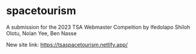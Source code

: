 # spacetourism
A submission for the 2023 TSA Webmaster Compeition by Ifedolapo Shiloh Olotu, Nolan Yee, Ben Nasse

New site link: https://tsaspacetourism.netlify.app/
